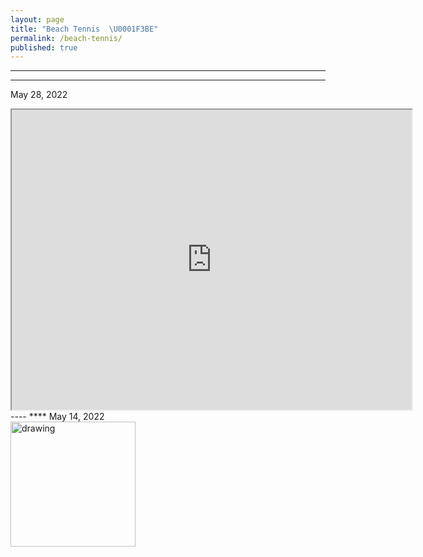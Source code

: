 ```yaml
---
layout: page
title: "Beach Tennis  \U0001F3BE"
permalink: /beach-tennis/
published: true
---
```

----
****
May 28, 2022
<iframe src="https://drive.google.com/file/d/1csf8ub5DpQY1CVlxfQZc6KUgzVqwQ8YX/preview" width="640" height="480" allow="autoplay"></iframe>
----
****
May 14, 2022
<br>
<img src="https://drive.google.com/uc?export=view&id=1zxDok7wMHX66WtKv6ytRJF4jDqw-EHfj" alt="drawing" width="200"/>